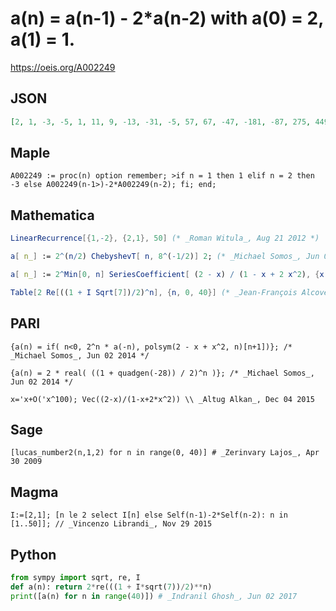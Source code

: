 # a\(n\) \= a\(n\-1\) \- 2\*a\(n\-2\) with a\(0\) \= 2, a\(1\) \= 1\.
https://oeis.org/A002249
## JSON
```JSON
[2, 1, -3, -5, 1, 11, 9, -13, -31, -5, 57, 67, -47, -181, -87, 275, 449, -101, -999, -797, 1201, 2795, 393, -5197, -5983, 4411, 16377, 7555, -25199, -40309, 10089, 90707, 70529, -110885, -251943, -30173, 473713, 534059, -413367, -1481485]
```
## Maple
```Maple
A002249 := proc(n) option remember; >if n = 1 then 1 elif n = 2 then -3 else A002249(n-1>)-2*A002249(n-2); fi; end;
```
## Mathematica
```Mathematica
LinearRecurrence[{1,-2}, {2,1}, 50] (* _Roman Witula_, Aug 21 2012 *)
```
```Mathematica
a[ n_] := 2^(n/2) ChebyshevT[ n, 8^(-1/2)] 2; (* _Michael Somos_, Jun 02 2014 *)
```
```Mathematica
a[ n_] := 2^Min[0, n] SeriesCoefficient[ (2 - x) / (1 - x + 2 x^2), {x, 0, Abs @ n}]; (* _Michael Somos_, Jun 02 2014 *)
```
```Mathematica
Table[2 Re[((1 + I Sqrt[7])/2)^n], {n, 0, 40}] (* _Jean-François Alcover_, Jun 02 2017 *)
```
## PARI
```PARI
{a(n) = if( n<0, 2^n * a(-n), polsym(2 - x + x^2, n)[n+1])}; /* _Michael Somos_, Jun 02 2014 */
```
```PARI
{a(n) = 2 * real( ((1 + quadgen(-28)) / 2)^n )}; /* _Michael Somos_, Jun 02 2014 */
```
```PARI
x='x+O('x^100); Vec((2-x)/(1-x+2*x^2)) \\ _Altug Alkan_, Dec 04 2015
```
## Sage
```Sage
[lucas_number2(n,1,2) for n in range(0, 40)] # _Zerinvary Lajos_, Apr 30 2009
```
## Magma
```Magma
I:=[2,1]; [n le 2 select I[n] else Self(n-1)-2*Self(n-2): n in [1..50]]; // _Vincenzo Librandi_, Nov 29 2015
```
## Python
```Python
from sympy import sqrt, re, I
def a(n): return 2*re(((1 + I*sqrt(7))/2)**n)
print([a(n) for n in range(40)]) # _Indranil Ghosh_, Jun 02 2017
```
